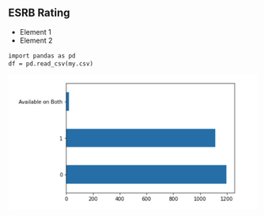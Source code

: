 ## ESRB Rating

- Element 1 
- Element 2 

```
import pandas as pd
df = pd.read_csv(my.csv)
```

![bar graph](bar_graph.png)